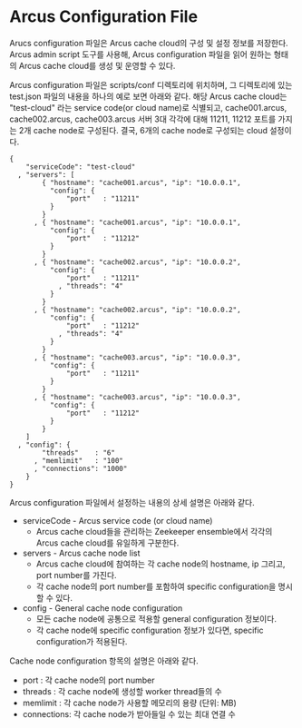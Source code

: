 Arcus Configuration File
========================

Arucs configuration 파일은 Arcus cache cloud의 구성 및 설정 정보를 저장한다.
Arcus admin script 도구를 사용해,
Arcus configuration 파일을 읽어 원하는 형태의 Arcus cache cloud를 생성 및 운영할 수 있다.

Arcus configuration 파일은 scripts/conf 디렉토리에 위치하며,
그 디렉토리에 있는 test.json 파일의 내용을 하나의 예로 보면 아래와 같다.
해당 Arcus cache cloud는 "test-cloud" 라는 service code(or cloud name)로 식별되고,
cache001.arcus, cache002.arcus, cache003.arcus 서버 3대 각각에 대해
11211, 11212 포트를 가지는 2개 cache node로 구성된다.
결국, 6개의 cache node로 구성되는 cloud 설정이다.

```
{
    "serviceCode": "test-cloud"
  , "servers": [
        { "hostname": "cache001.arcus", "ip": "10.0.0.1",
          "config": {
              "port"   : "11211"
          }
        }
      , { "hostname": "cache001.arcus", "ip": "10.0.0.1",
          "config": {
              "port"   : "11212"
          }
        }
      , { "hostname": "cache002.arcus", "ip": "10.0.0.2",
          "config": {
              "port"   : "11211"
            , "threads": "4"
          }
        }
      , { "hostname": "cache002.arcus", "ip": "10.0.0.2",
          "config": {
              "port"   : "11212"
            , "threads": "4"
          }
        }
      , { "hostname": "cache003.arcus", "ip": "10.0.0.3",
          "config": {
              "port"   : "11211"
          }
        }
      , { "hostname": "cache003.arcus", "ip": "10.0.0.3",
          "config": {
              "port"   : "11212"
          }
        }
    ]
  , "config": {
        "threads"    : "6"
      , "memlimit"   : "100"
      , "connections": "1000"
    }
}
```

Arcus configuration 파일에서 설정하는 내용의 상세 설명은 아래와 같다.

* serviceCode - Arcus service code (or cloud name)
  - Arcus cache cloud들을 관리하는 Zeekeeper ensemble에서 각각의 Arcus cache cloud를 유일하게 구분한다.
* servers - Arcus cache node list
  - Arcus cache cloud에 참여하는 각 cache node의 hostname, ip 그리고, port number를 가진다.
  - 각 cache node의 port number를 포함하여 specific configuration을 명시할 수 있다.
* config - General cache node configuration
  - 모든 cache node에 공통으로 적용할 general configuration 정보이다.
  - 각 cache node에 specific configuration 정보가 있다면, specific configuration가 적용된다.

Cache node configuration 항목의 설명은 아래와 같다.

* port : 각 cache node의 port number
* threads : 각 cache node에 생성할 worker thread들의 수
* memlimit : 각 cache node가 사용할 메모리의 용량 (단위: MB)
* connections: 각 cache node가 받아들일 수 있는 최대 연결 수
